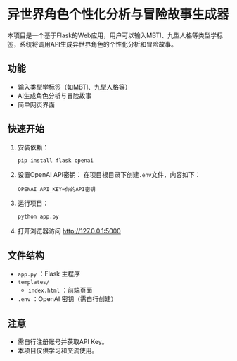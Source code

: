 # 异世界角色个性化分析与冒险故事生成器

本项目是一个基于Flask的Web应用，用户可以输入MBTI、九型人格等类型学标签，系统将调用API生成异世界角色的个性化分析和冒险故事。

## 功能
- 输入类型学标签（如MBTI、九型人格等）
- AI生成角色分析与冒险故事
- 简单网页界面

## 快速开始
1. 安装依赖：
   ```bash
   pip install flask openai
   ```
2. 设置OpenAI API密钥：
   在项目根目录下创建`.env`文件，内容如下：
   ```env
   OPENAI_API_KEY=你的API密钥
   ```
3. 运行项目：
   ```bash
   python app.py
   ```
4. 打开浏览器访问 http://127.0.0.1:5000

## 文件结构

- `app.py`         ：Flask 主程序
- `templates/`     
  - `index.html`   ：前端页面
- `.env`           ：OpenAI 密钥（需自行创建）


## 注意
- 需自行注册账号并获取API Key。
- 本项目仅供学习和交流使用。


